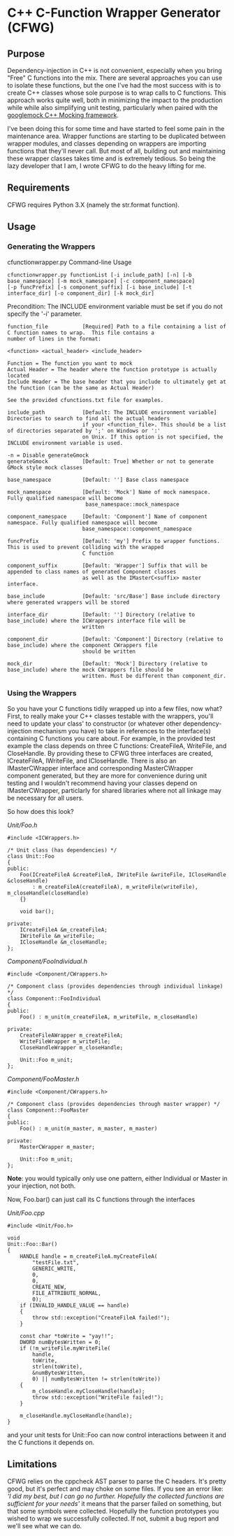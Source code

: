 # C++ C-Function Wrapper Generator (CFWG)

##  Purpose

Dependency-injection in C++ is not convenient, especially when you bring "Free" C functions into the mix.  There are several approaches you can use to isolate these functions, but the one I've had the most success with is to create C++ classes whose sole purpose is to wrap calls to C functions.  This approach works quite well, both in minimizing the impact to the production while while also simplifying unit testing, particularly when paired with the [googlemock C++ Mocking framework](http://code.google.com/p/googlemock).

I've been doing this for some time and have started to feel some pain in the maintenance area.  Wrapper functions are starting to be duplicated between wrapper modules, and classes depending on wrappers are importing functions that they'll never call.  But most of all, building out and maintaining these wrapper classes takes time and is extremely tedious.  So being the lazy developer that I am, I wrote CFWG to do the heavy lifting for me.

##  Requirements

CFWG requires Python 3.X (namely the str.format function).

##  Usage

###  Generating the Wrappers

cfunctionwrapper.py Command-line Usage

    cfunctionwrapper.py functionList [-i include_path] [-n] [-b base_namespace] [-m mock_namespace] [-c component_namespace]
    [-p funcPrefix] [-s component_suffix] [-i base_include] [-t interface_dir] [-o component_dir] [-k mock_dir]

Precondition: The INCLUDE environment variable must be set if you do not specify the '-i' parameter.

    function_file           [Required] Path to a file containing a list of C function names to wrap.  This file contains a
    number of lines in the format: 

    <function> <actual_header> <include_header>

    Function = The function you want to mock
    Actual Header = The header where the function prototype is actually located
    Include Header = The base header that you include to ultimately get at the function (can be the same as Actual Header)

    See the provided cfunctions.txt file for examples.

    include_path            [Default: The INCLUDE environment variable] Directories to search to find all the actual headers
                            if your <function_file>. This should be a list of directories separated by ';' on Windows or ':'
                            on Unix. If this option is not specified, the INCLUDE environment variable is used.

    -n = Disable generateGmock
    generateGmock           [Default: True] Whether or not to generate GMock style mock classes

    base_namespace          [Default: ''] Base class namespace

    mock_namespace          [Default: 'Mock'] Name of mock namespace. Fully qualified namespace will become
                             base_namespace::mock_namespace

    component_namespace     [Default: 'Component'] Name of component namespace. Fully qualified namespace will become
                            base_namespace::component_namespace

    funcPrefix              [Default: 'my'] Prefix to wrapper functions. This is used to prevent colliding with the wrapped
                            C function

    component_suffix        [Default: 'Wrapper'] Suffix that will be appended to class names of generated Component classes
                            as well as the IMasterC<suffix> master interface.

    base_include            [Default: 'src/Base'] Base include directory where generated wrappers will be stored

    interface_dir           [Default: ''] Directory (relative to base_include) where the ICWrappers interface file will be
                            written

    component_dir           [Default: 'Component'] Directory (relative to base_include) where the component CWrappers file
                            should be written

    mock_dir                [Default: 'Mock'] Directory (relative to base_include) where the mock CWrappers file should be
                            written. Must be different than component_dir.

### Using the Wrappers

So you have your C functions tidily wrapped up into a few files, now what?  First, to really make your C++ classes testable with the wrappers, you'll need to update your class' to constructor (or whatever other dependency-injection mechanism you have) to take in references to the interface(s) containing C functions you care about.  For example, in the provided test example the class depends on three C functions: CreateFileA, WriteFile, and CloseHandle.  By providing these to CFWG three interfaces are created, ICreateFileA, IWriteFile, and ICloseHandle.  There is also an IMasterCWrapper interface and corresponding MasterCWrapper component generated, but they are more for convenience during unit testing and I wouldn't recommend having your classes depend on IMasterCWrapper, particlarly for shared libraries where not all linkage may be necessary for all users.

So how does this look?

_Unit/Foo.h_

    #include <ICWrappers.h>
    
    /* Unit class (has dependencies) */
    class Unit::Foo
    {
    public:
        Foo(ICreateFileA &createFileA, IWriteFile &writeFile, ICloseHandle &closeHandle)
            : m_createFileA(createFileA), m_writeFile(writeFile), m_closeHandle(closeHandle)
        {}
        
        void bar();
        
    private:
        ICreateFileA &m_createFileA;
        IWriteFile &m_writeFile;
        ICloseHandle &m_closeHandle;
    };

_Component/FooIndividual.h_

    #include <Component/CWrappers.h>
    
    /* Component class (provides dependencies through individual linkage) */
    class Component::FooIndividual
    {
    public:
        Foo() : m_unit(m_createFileA, m_writeFile, m_closeHandle)
        
    private:
        CreateFileAWrapper m_createFileA;
        WriteFileWrapper m_writeFile;
        CloseHandleWrapper m_closeHandle;
        
        Unit::Foo m_unit;
    };

_Component/FooMaster.h_

    #include <Component/CWrappers.h>
    
    /* Component class (provides dependencies through master wrapper) */
    class Component::FooMaster
    {
    public:
        Foo() : m_unit(m_master, m_master, m_master)
        
    private:
        MasterCWrapper m_master;
        
        Unit::Foo m_unit;
    };

**Note**: you would typically only use one pattern, either Individual or Master in your injection, not both.

Now, Foo.bar() can just call its C functions through the interfaces

_Unit/Foo.cpp_

    #include <Unit/Foo.h>
    
    void
    Unit::Foo::Bar()
    {
        HANDLE handle = m_createFileA.myCreateFileA(
            "testFile.txt",
            GENERIC_WRITE,
            0,
            0,
            CREATE_NEW,
            FILE_ATTRIBUTE_NORMAL,
            0);
        if (INVALID_HANDLE_VALUE == handle)
        {
            throw std::exception("CreateFileA failed!");
        }
        
        const char *toWrite = "yay!!";
        DWORD numBytesWritten = 0;
        if (!m_writeFile.myWriteFile(
            handle,
            toWrite,
            strlen(toWrite),
            &numBytesWritten,
            0) || numBytesWritten != strlen(toWrite))
        {
            m_closeHandle.myCloseHandle(handle);
            throw std::exception("WriteFile failed!");
        }
        
        m_closeHandle.myCloseHandle(handle);
    }

and your unit tests for Unit::Foo can now control interactions between it and the C functions it depends on.

## Limitations

CFWG relies on the cppcheck AST parser to parse the C headers.  It's pretty good, but it's perfect and may choke on some files.  If you see an error like: *'I did my best, but I can go no further. Hopefully the collected functions are sufficient for your needs'* it means that the parser failed on something, but that some symbols were collected.  Hopefully the function prototypes you wished to wrap we successfully collected.  If not, submit a bug report and we'll see what we can do.